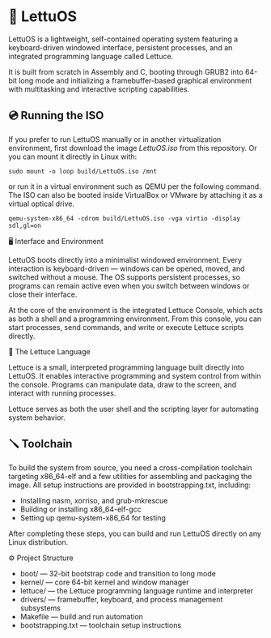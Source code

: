# 🥬 LettuOS

LettuOS is a lightweight, self-contained operating system featuring a keyboard-driven windowed interface, persistent processes, and an integrated programming language called Lettuce.

It is built from scratch in Assembly and C, booting through GRUB2 into 64-bit long mode and initializing a framebuffer-based graphical environment with multitasking and interactive scripting capabilities.

## 💿 Running the ISO

If you prefer to run LettuOS manually or in another virtualization environment, first download the image *LettuOS.iso* from this repository. Or you can mount it directly in Linux with:

```
sudo mount -o loop build/LettuOS.iso /mnt
```

or run it in a virtual environment such as QEMU per the following command. The ISO can also be booted inside VirtualBox or VMware by attaching it as a virtual optical drive.

```
qemu-system-x86_64 -cdrom build/LettuOS.iso -vga virtio -display sdl,gl=on
```

🖥️ Interface and Environment

LettuOS boots directly into a minimalist windowed environment.
Every interaction is keyboard-driven — windows can be opened, moved, and switched without a mouse.
The OS supports persistent processes, so programs can remain active even when you switch between windows or close their interface.

At the core of the environment is the integrated Lettuce Console, which acts as both a shell and a programming environment.
From this console, you can start processes, send commands, and write or execute Lettuce scripts directly.

🥬 The Lettuce Language

Lettuce is a small, interpreted programming language built directly into LettuOS.
It enables interactive programming and system control from within the console.
Programs can manipulate data, draw to the screen, and interact with running processes.

Lettuce serves as both the user shell and the scripting layer for automating system behavior.

## 🪛 Toolchain

To build the system from source, you need a cross-compilation toolchain targeting x86_64-elf and a few utilities for assembling and packaging the image.
All setup instructions are provided in bootstrapping.txt, including:

- Installing nasm, xorriso, and grub-mkrescue
- Building or installing x86_64-elf-gcc
- Setting up qemu-system-x86_64 for testing

After completing these steps, you can build and run LettuOS directly on any Linux distribution.

⚙️ Project Structure

- boot/ — 32-bit bootstrap code and transition to long mode
- kernel/ — core 64-bit kernel and window manager
- lettuce/ — the Lettuce programming language runtime and interpreter
- drivers/ — framebuffer, keyboard, and process management subsystems
- Makefile — build and run automation
- bootstrapping.txt — toolchain setup instructions